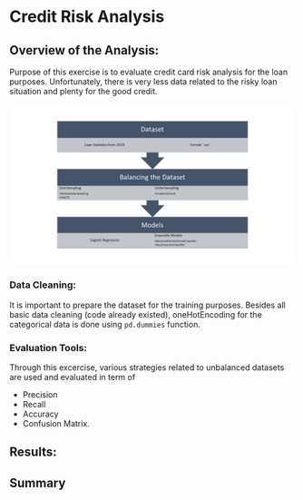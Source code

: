# Credit Risk Analysis
## Overview of the Analysis:

Purpose of this exercise is to evaluate credit card risk analysis for the loan purposes. Unfortunately, there is very less data related to the risky loan situation and plenty for the good credit. 

![summary](Images/summary.jpg)


### Data Cleaning:
It is important to prepare the dataset for the training purposes. Besides all basic data cleaning (code already existed), oneHotEncoding for the categorical data is done using `pd.dummies` function. 

### Evaluation Tools:

Through this excercise, various strategies related to unbalanced datasets are used and evaluated in term of 
- Precision
- Recall
- Accuracy
- Confusion Matrix. 

## Results: 

## Summary
 
